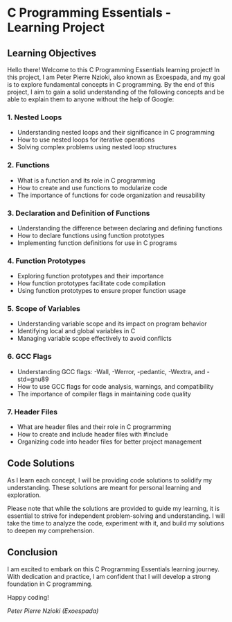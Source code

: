 # C Programming Essentials - Learning Project

## Learning Objectives

Hello there! Welcome to this C Programming Essentials learning project! In this project, I am Peter Pierre Nzioki, also known as Exoespada, and my goal is to explore fundamental concepts in C programming. By the end of this project, I aim to gain a solid understanding of the following concepts and be able to explain them to anyone without the help of Google:

### 1. Nested Loops
- Understanding nested loops and their significance in C programming
- How to use nested loops for iterative operations
- Solving complex problems using nested loop structures

### 2. Functions
- What is a function and its role in C programming
- How to create and use functions to modularize code
- The importance of functions for code organization and reusability

### 3. Declaration and Definition of Functions
- Understanding the difference between declaring and defining functions
- How to declare functions using function prototypes
- Implementing function definitions for use in C programs

### 4. Function Prototypes
- Exploring function prototypes and their importance
- How function prototypes facilitate code compilation
- Using function prototypes to ensure proper function usage

### 5. Scope of Variables
- Understanding variable scope and its impact on program behavior
- Identifying local and global variables in C
- Managing variable scope effectively to avoid conflicts

### 6. GCC Flags
- Understanding GCC flags: -Wall, -Werror, -pedantic, -Wextra, and -std=gnu89
- How to use GCC flags for code analysis, warnings, and compatibility
- The importance of compiler flags in maintaining code quality

### 7. Header Files
- What are header files and their role in C programming
- How to create and include header files with #include
- Organizing code into header files for better project management

## Code Solutions

As I learn each concept, I will be providing code solutions to solidify my understanding. These solutions are meant for personal learning and exploration.

Please note that while the solutions are provided to guide my learning, it is essential to strive for independent problem-solving and understanding. I will take the time to analyze the code, experiment with it, and build my solutions to deepen my comprehension.

## Conclusion

I am excited to embark on this C Programming Essentials learning journey. With dedication and practice, I am confident that I will develop a strong foundation in C programming.

Happy coding!

*Peter Pierre Nzioki (Exoespada)*
